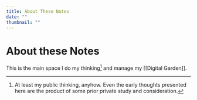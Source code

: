```yaml
---
title: About These Notes
date: ""
thumbnail: ""
---
```

# About these Notes

This is the main space I do my thinking[^1] and manage my \[[Digital Garden]].

[^1]: At least my public thinking, anyhow. Even the early thoughts presented here are the product of some prior private study and consideration.